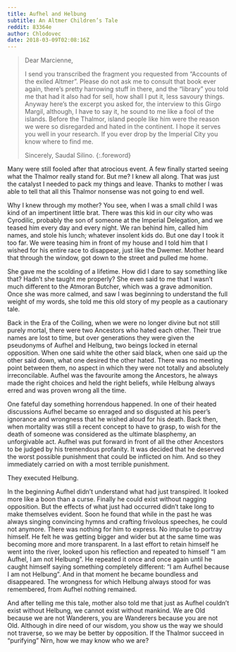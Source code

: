 ```yaml
---
title: Aufhel and Helbung
subtitle: An Altmer Children’s Tale
reddit: 83364e
author: Chlodovec
date: 2018-03-09T02:08:16Z
---
```


> Dear Marcienne,
>
> I send you transcribed the fragment you requested from “Accounts of the exiled
> Altmer”. Please do not ask me to consult that book ever again, there’s pretty
> harrowing stuff in there, and the “library” you told me that had it also had
> for sell, how shall I put it, less savoury things. Anyway here’s the excerpt
> you asked for, the interview to this Girgo Margil, although, I have to say it,
> he sound to me like a fool of the islands. Before the Thalmor, island people
> like him were the reason we were so disregarded and hated in the continent. I
> hope it serves you well in your research. If you ever drop by the Imperial
> City you know where to find me.
>
> Sincerely, Saudal Silino.
{:.foreword}

Many were still fooled after that atrocious event. A few finally started seeing
what the Thalmor really stand for. But me? I knew all along. That was just the
catalyst I needed to pack my things and leave. Thanks to mother I was able to
tell that all this Thalmor nonsense was not going to end well.

Why I knew through my mother? You see, when I was a small child I was kind of an
impertinent little brat. There was this kid in our city who was Cyrodilic,
probably the son of someone at the Imperial Delegation, and we teased him every
day and every night. We ran behind him, called him names, and stole his lunch;
whatever insolent kids do. But one day I took it too far. We were teasing him in
front of my house and I told him that I wished for his entire race to disappear,
just like the Dwemer. Mother heard that through the window, got down to the
street and pulled me home.

She gave me the scolding of a lifetime. How did I dare to say something like
that? Hadn’t she taught me properly? She even said to me that I wasn’t much
different to the Atmoran Butcher, which was a grave admonition. Once she was
more calmed, and saw I was beginning to understand the full weight of my words,
she told me this old story of my people as a cautionary tale.

Back in the Era of the Coiling, when we were no longer divine but not still
purely mortal, there were two Ancestors who hated each other. Their true names
are lost to time, but over generations they were given the pseudonyms of Aufhel
and Helbung, two beings locked in eternal opposition. When one said white the
other said black, when one said up the other said down, what one desired the
other hated. There was no meeting point between them, no aspect in which they
were not totally and absolutely irreconcilable. Aufhel was the favourite among
the Ancestors, he always made the right choices and held the right beliefs,
while Helbung always erred and was proven wrong all the time.

One fateful day something horrendous happened. In one of their heated
discussions Aufhel became so enraged and so disgusted at his peer’s ignorance
and wrongness that he wished aloud for his death. Back then, when mortality was
still a recent concept to have to grasp, to wish for the death of someone was
considered as the ultimate blasphemy, an unforgivable act. Aufhel was put
forward in front of all the other Ancestors to be judged by his tremendous
profanity. It was decided that he deserved the worst possible punishment that
could be inflicted on him. And so they immediately carried on with a most
terrible punishment.

They executed Helbung.

In the beginning Aufhel didn’t understand what had just transpired. It looked
more like a boon than a curse. Finally he could exist without nagging
opposition. But the effects of what just had occurred didn’t take long to make
themselves evident. Soon he found that while in the past he was always singing
convincing hymns and crafting frivolous speeches, he could not anymore. There
was nothing for him to express. No impulse to portray himself. He felt he was
getting bigger and wider but at the same time was becoming more and more
transparent. In a last effort to retain himself he went into the river, looked
upon his reflection and repeated to himself “I am Aufhel, I am not Helbung”. He
repeated it once and once again until he caught himself saying something
completely different: “I am Aufhel because I am not Helbung”. And in that moment
he became boundless and disappeared. The wrongness for which Helbung always
stood for was remembered, from Aufhel nothing remained.

And after telling me this tale, mother also told me that just as Aufhel couldn’t
exist without Helbung, we cannot exist without mankind. We are Old because we
are not Wanderers, you are Wanderers because you are not Old. Although in dire
need of our wisdom, you show us the way we should not traverse, so we may be
better by opposition. If the Thalmor succeed in “purifying” Nirn, how we may
know who we are?

